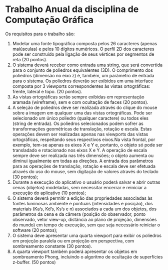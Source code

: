 # Trabalho Anual da disciplina de Computação Gráfica
Os requisitos para o trabalho são:
  1) Modelar uma fonte tipográfica composta pelos 26 caracteres (apenas maiúsculas) e pelos 10 dígitos numéricos. O perfil 2D dos caracteres pode ser construído pela ligação de seus vértices por segmentos de reta (20 pontos).
  2) O sistema deverá receber como entrada uma string, que será convertida para o conjunto de poliedros equivalentes (3D). O comprimento dos poliedros (dimensão no eixo z) é, também, um parâmetro de entrada para o sistema. Os poliedros deverão ser exibidos em uma interface composta por 3 viewports correspondentes às vistas ortográficas: frente, lateral e topo. (20 pontos).
  3) As vistas ortográficas serão sempre exibidas em representação aramada (wireframe), sem e com ocultação de faces (20 pontos).
  4) A seleção de poliedros deve ser realizada através do clique do mouse sobre a imagem em qualquer uma das vistas ortográficas. Pode ser selecionado um único poliedro (qualquer caractere) ou todos eles (string de entrada). Os poliedros selecionados podem sofrer as transformações geométricas de translação, rotação e escala. Estas operações devem ser realizadas apenas nas viewports das vistas ortográficas, respeitando seus respectivos eixos.Na vista frontal, por exemplo, tem-se apenas os eixos X e Y e, portanto, o objeto só pode ser transladado e rotacionado nos eixos X e Y. A operação de escala sempre deve ser realizada nas três dimensões; o objeto aumenta ou diminui igualmente em todas as direções. A entrada dos parâmetros para as operações de translação, rotação e escala deve ser efetuada através do uso do mouse, sem digitação de valores através do teclado (30 pontos);
  5) Durante a execução do aplicativo o usuário poderá salvar e abrir outras cenas (objetos) modeladas, sem necessitar encerrar e reiniciar a execução do aplicativo (10 pontos);
  6) O sistema deverá permitir a edição das propriedades associadas às fontes luminosas ambiente e pontuais (intensidades e posição), dos materiais (Ka’s, Kd’s, Ks’s e n) associados a cada um dos objetos, dos parâmetros da cena e da câmera (posição do observador, ponto observado, vetor view-up, distância ao plano de projeção, dimensões do mundo) em tempo de execução, sem que seja necessário reiniciar o software (20 pontos);
  7) O sistema deve apresentar uma quarta viewport para exibir os poliedros em projeção paralela ou em projeção em perspectiva, com sombreamento constante (30 pontos).
  8) A quarta viewport também poderá apresentar os objetos em sombreamento Phong, incluindo o algoritmo de ocultação de superfícies z-buffer. (50 pontos)
